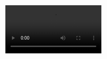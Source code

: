 <video src="https://www.youtube.com/watch?v=rqsyTI5KQb8&ab_channel=NationalGeographic" width="300" />
